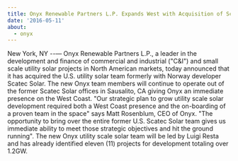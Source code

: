 ```yaml
---
title: Onyx Renewable Partners L.P. Expands West with Acquisition of Scatec Utility Solar Team
date: '2016-05-11'
about:
  - onyx
---
```


New York, NY --— Onyx Renewable Partners L.P., a leader in the development and finance of commercial and industrial ("C&I") and small scale utility solar projects in North American markets, today announced that it has acquired the U.S. utility solar team formerly with Norway developer Scatec Solar. The new Onyx team members will continue to operate out of the former Scatec Solar offices in Sausalito, CA giving Onyx an immediate presence on the West Coast. "Our strategic plan to grow utility scale solar development required both a West Coast presence and the on-boarding of a proven team in the space" says Matt Rosenblum, CEO of Onyx. "The opportunity to bring over the entire former U.S. Scatec Solar team gives us immediate ability to meet those strategic objectives and hit the ground running". The new Onyx utility scale solar team will be led by Luigi Resta and has already identified eleven (11) projects for development totaling over 1.2GW.
